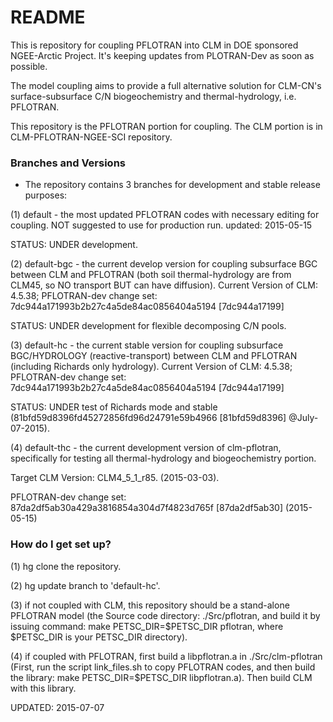 # README #

This is repository for coupling PFLOTRAN into CLM in DOE sponsored NGEE-Arctic Project. It's keeping updates from PLOTRAN-Dev as soon as possible.

The model coupling aims to provide a full alternative solution for CLM-CN's surface-subsurface C/N biogeochemistry and thermal-hydrology, i.e. PFLOTRAN.

This repository is the PFLOTRAN portion for coupling. The CLM portion is in CLM-PFLOTRAN-NGEE-SCI repository.

### Branches and Versions ###

* The repository contains 3 branches for development and stable release purposes:
  
(1) default - the most updated PFLOTRAN codes with necessary editing for coupling. NOT suggested to use for production run. updated: 2015-05-15

STATUS: UNDER development.

(2) default-bgc - the current develop version for coupling subsurface BGC between CLM and PFLOTRAN (both soil thermal-hydrology are from CLM45, so NO transport BUT can have diffusion). 
Current Version of CLM: 4.5.38; 
PFLOTRAN-dev change set: 7dc944a171993b2b27c4a5de84ac0856404a5194 [7dc944a17199] 

STATUS: UNDER development for flexible decomposing C/N pools.

(3) default-hc - the current stable version for coupling subsurface BGC/HYDROLOGY (reactive-transport) between CLM and PFLOTRAN (including Richards only hydrology). 
Current Version of CLM: 4.5.38; 
PFLOTRAN-dev change set: 7dc944a171993b2b27c4a5de84ac0856404a5194 [7dc944a17199]

STATUS: UNDER test of Richards mode and stable (81bfd59d8396fd45272856fd96d24791e59b4966 [81bfd59d8396] @July-07-2015).  

(4) default-thc - the current development version of clm-pflotran, specifically for testing all thermal-hydrology and biogeochemistry portion. 

Target CLM Version: CLM4_5_1_r85. (2015-03-03). 

PFLOTRAN-dev change set: 87da2df5ab30a429a3816854a304d7f4823d765f [87da2df5ab30] (2015-05-15)

### How do I get set up? ###

(1) hg clone the repository. 

(2) hg update branch to 'default-hc'.

(3) if not coupled with CLM, this repository should be a stand-alone PFLOTRAN model (the Source code directory: ./Src/pflotran, and build it by issuing command: make PETSC_DIR=$PETSC_DIR pflotran, where $PETSC_DIR is your PETSC_DIR directory).

(4) if coupled with PFLOTRAN, first build a libpflotran.a in ./Src/clm-pflotran (First, run the script link_files.sh to copy PFLOTRAN codes, and then build the library: make PETSC_DIR=$PETSC_DIR libpflotran.a). Then build CLM with this library. 

UPDATED: 2015-07-07